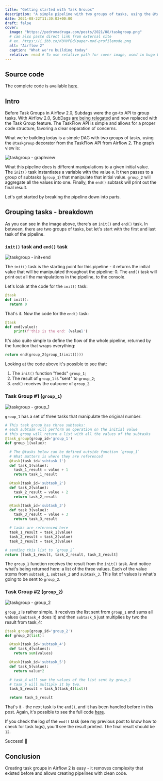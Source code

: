 ```yaml
---
title: "Getting started with Task Groups"
description: "A simple pipeline with two groups of tasks, using the @taskgroup decorator of the TaskFlow API from Airflow 2."
date: 2021-08-22T11:30:03+00:00
draft: false
cover:
  image: "https://pedromadruga.com/posts/2021/08/taskgroup.png"
  # can also paste direct link from external site
  # ex. https://i.ibb.co/K0HVPBd/paper-mod-profilemode.png
  alt: "Airflow 2"
  caption: "What we're building today"
  relative: read # To use relative path for cover image, used in hugo Page-bundles
---
```


## Source code

The complete code is available [here](https://github.com/pmadruga/airflow-dags/blob/main/taskgroup.py).

## Intro

Before Task Groups in Airflow 2.0, Subdags were the go-to API to group tasks. With Airflow 2.0, SubDags [are being relegated](https://www.astronomer.io/guides/subdags) and now replaced with the Task Group feature. The TaskFlow API is simple and allows for a proper code structure, favoring a clear separation of concerns.

What we're building today is a simple DAG with two groups of tasks, using the `@taskgroup` decorator from the TaskFlow API from Airflow 2. The graph view is:

![taskgroup - graphview](https://pedromadruga.com/posts/2021/08/taskgroup.png)

What this pipeline does is different manipulations to a given initial value. The `init()` task instantiates a variable with the value `0`. It then passes to a group of subtasks (`group_1`) that manipulate that initial value. `group_2` will aggregate all the values into one. Finally, the `end()` subtask will print out the final result.

Let's get started by breaking the pipeline down into parts.

## Grouping tasks - breakdown

As you can see in the image above, there's an `init()` and `end()` task. In between, there are two groups of tasks, but let's start with the first and last task of the pipeline.

### `init()` task and `end()` task

![taskgroup - init+end](https://pedromadruga.com/posts/2021/08/taskgroup_2.png)

The `init()` task is the starting point for this pipeline - it returns the initial value that will be manipulated throughout the pipeline: 0. The `end()` task will print out all the manipulations in the pipeline, to the console.

Let's look at the code for the `init()` task:

```python
@task
def init():
  return 0
```

That's it. Now the code for the `end()` task:

```python
@task
def end(value):
    print(f'this is the end: {value}')
```

It's also quite simple to define the flow of the whole pipeline, returned by the function that wraps everything:

```python
return end(group_2(group_1(init())))
```

Looking at the code above it's possible to see that:

1. The `init()` function "feeds" `group_1`;
2. The result of `group_1` is "sent" to `group_2`;
3. `end()` receives the outcome of `group_2`.

### Task Group #1 (`group_1`)

![taskgroup - group_1](https://pedromadruga.com/posts/2021/08/taskgroup_group_1.png)

`group_1` has a set of three tasks that manipulate the original number:

```python
# This task group has three subtasks:
# each subtask will perform an operation on the initial value
# this group will return a list with all the values of the subtasks
@task_group(group_id='group_1')
def group_1(value):

  # The @tasks below can be defined outside function `group_1`
  # What matters is where they are referenced
  @task(task_id='subtask_1')
  def task_1(value):
    task_1_result = value + 1
    return task_1_result

  @task(task_id='subtask_2')
  def task_2(value):
    task_2_result = value + 2
    return task_2_result

  @task(task_id='subtask_3')
  def task_3(value):
    task_3_result = value + 3
    return task_3_result

  # tasks are referenced here
  task_1_result = task_1(value)
  task_2_result = task_2(value)
  task_3_result = task_3(value)

# sending this list to `group_2`
return [task_1_result, task_2_result, task_3_result]
```

The `group_1` function receives the result from the `init()` task.
And notice what's being returned here: a list of the three values. Each of the value stems from `subtask_1`, `subtask_2` and `subtask_3`. This list of values is what's going to be sent to `group_2`.

### Task Group #2 (`group_2`)

![taskgroup - group_2](https://pedromadruga.com/posts/2021/08/taskgroup_group_2.png)

`group_2` is rather simple. It receives the list sent from `group_1` and sums all values (`subtask_4` does it) and then `subtask_5` just multiplies by two the result from task_4:

```python
@task_group(group_id='group_2')
def group_2(list):

  @task(task_id='subtask_4')
  def task_4(values):
    return sum(values)

  @task(task_id='subtask_5')
  def task_5(value):
    return value*2

  # task_4 will sum the values of the list sent by group_1
  # task_5 will multiply it by two.
  task_5_result = task_5(task_4(list))

  return task_5_result
```

That's it - the next task is the `end()`, and it has been handled before in this post. Again, it's possible to see the full code [here](https://github.com/pmadruga/airflow-dags/blob/main/taskgroup.py).

If you check the log of the `end()` task (see my previous post to know how to check for task logs), you'll see the result printed. The final result should be `12`.

Success! 🎉

## Conclusion

Creating task groups in Airflow 2 is easy - it removes complexity that existed before and allows creating pipelines with clean code.
